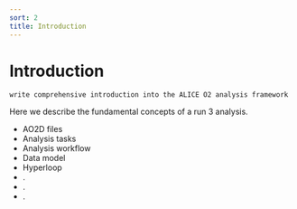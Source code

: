 ```yaml
---
sort: 2
title: Introduction
---
```


# Introduction

```todo
write comprehensive introduction into the ALICE O2 analysis framework
```

Here we describe the fundamental concepts of a run 3 analysis.

- AO2D files
- Analysis tasks
- Analysis workflow
- Data model
- Hyperloop
- .
- .
- .
